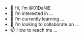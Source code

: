 - 👋 Hi, I’m @01DaNiE
- 👀 I’m interested in ...
- 🌱 I’m currently learning ...
- 💞️ I’m looking to collaborate on ...
- 📫 How to reach me ...

<!---
01DaNiE/01DaNiE is a ✨ special ✨ repository because its `README.md` (this file) appears on your GitHub profile.
You can click the Preview link to take a look at your changes.
--->

